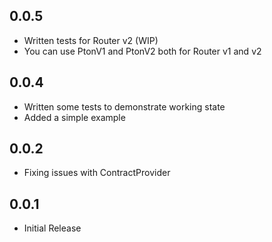 ## 0.0.5

* Written tests for Router v2 (WIP)
* You can use PtonV1 and PtonV2 both for Router v1 and v2

## 0.0.4

* Written some tests to demonstrate working state
* Added a simple example

## 0.0.2

* Fixing issues with ContractProvider

## 0.0.1

* Initial Release
